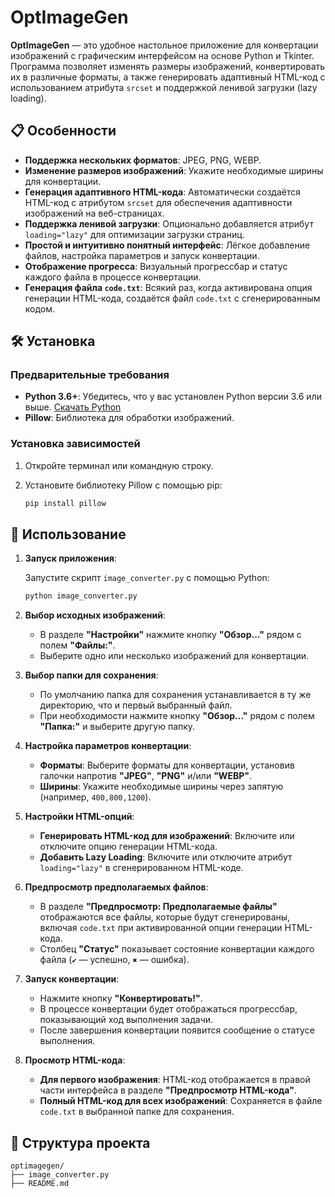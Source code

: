 # OptImageGen

**OptImageGen** — это удобное настольное приложение для конвертации изображений с графическим интерфейсом на основе Python и Tkinter. Программа позволяет изменять размеры изображений, конвертировать их в различные форматы, а также генерировать адаптивный HTML-код с использованием атрибута `srcset` и поддержкой ленивой загрузки (lazy loading).

## 📋 Особенности

- **Поддержка нескольких форматов**: JPEG, PNG, WEBP.
- **Изменение размеров изображений**: Укажите необходимые ширины для конвертации.
- **Генерация адаптивного HTML-кода**: Автоматически создаётся HTML-код с атрибутом `srcset` для обеспечения адаптивности изображений на веб-страницах.
- **Поддержка ленивой загрузки**: Опционально добавляется атрибут `loading="lazy"` для оптимизации загрузки страниц.
- **Простой и интуитивно понятный интерфейс**: Лёгкое добавление файлов, настройка параметров и запуск конвертации.
- **Отображение прогресса**: Визуальный прогрессбар и статус каждого файла в процессе конвертации.
- **Генерация файла `code.txt`**: Всякий раз, когда активирована опция генерации HTML-кода, создаётся файл `code.txt` с сгенерированным кодом.

## 🛠️ Установка

### Предварительные требования

- **Python 3.6+**: Убедитесь, что у вас установлен Python версии 3.6 или выше. [Скачать Python](https://www.python.org/downloads/)
- **Pillow**: Библиотека для обработки изображений.

### Установка зависимостей

1. Откройте терминал или командную строку.
2. Установите библиотеку Pillow с помощью pip:

   ```bash
   pip install pillow
   ```

## 🚀 Использование

1. **Запуск приложения**:

   Запустите скрипт `image_converter.py` с помощью Python:

   ```bash
   python image_converter.py
   ```

2. **Выбор исходных изображений**:

   - В разделе **"Настройки"** нажмите кнопку **"Обзор..."** рядом с полем **"Файлы:"**.
   - Выберите одно или несколько изображений для конвертации.

3. **Выбор папки для сохранения**:

   - По умолчанию папка для сохранения устанавливается в ту же директорию, что и первый выбранный файл.
   - При необходимости нажмите кнопку **"Обзор..."** рядом с полем **"Папка:"** и выберите другую папку.

4. **Настройка параметров конвертации**:

   - **Форматы**: Выберите форматы для конвертации, установив галочки напротив **"JPEG"**, **"PNG"** и/или **"WEBP"**.
   - **Ширины**: Укажите необходимые ширины через запятую (например, `400,800,1200`).

5. **Настройки HTML-опций**:

   - **Генерировать HTML-код для изображений**: Включите или отключите опцию генерации HTML-кода.
   - **Добавить Lazy Loading**: Включите или отключите атрибут `loading="lazy"` в сгенерированном HTML-коде.

6. **Предпросмотр предполагаемых файлов**:

   - В разделе **"Предпросмотр: Предполагаемые файлы"** отображаются все файлы, которые будут сгенерированы, включая `code.txt` при активированной опции генерации HTML-кода.
   - Столбец **"Статус"** показывает состояние конвертации каждого файла (`✔` — успешно, `✖` — ошибка).

7. **Запуск конвертации**:

   - Нажмите кнопку **"Конвертировать!"**.
   - В процессе конвертации будет отображаться прогрессбар, показывающий ход выполнения задачи.
   - После завершения конвертации появится сообщение о статусе выполнения.

8. **Просмотр HTML-кода**:

   - **Для первого изображения**: HTML-код отображается в правой части интерфейса в разделе **"Предпросмотр HTML-кода"**.
   - **Полный HTML-код для всех изображений**: Сохраняется в файле `code.txt` в выбранной папке для сохранения.

## 📂 Структура проекта

```
optimagegen/
├── image_converter.py
├── README.md
```
